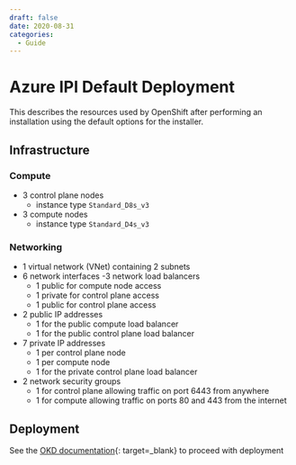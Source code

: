 ```yaml
---
draft: false 
date: 2020-08-31
categories:
  - Guide
---
```


# Azure IPI Default Deployment

This describes the resources used by OpenShift after performing an installation using the default options for the installer.

<!-- more -->

## Infrastructure

### Compute

- 3 control plane nodes
    - instance type `Standard_D8s_v3`
- 3 compute nodes
    - instance type `Standard_D4s_v3`

### Networking

- 1 virtual network (VNet) containing 2 subnets
- 6 network interfaces
-3 network load balancers
    - 1 public for compute node access
    - 1 private for control plane access
    - 1 public for control plane access
- 2 public IP addresses
    - 1 for the public compute load balancer
    - 1 for the public control plane load balancer
- 7 private IP addresses
    - 1 per control plane node
    - 1 per compute node
    - 1 for the private control plane load balancer
- 2 network security groups
    - 1 for control plane allowing traffic on port 6443 from anywhere
    - 1 for compute allowing traffic on ports 80 and 443 from the internet

## Deployment

See the [OKD documentation](https://docs.okd.io/latest/installing/installing_azure/installing-azure-account.html){: target=_blank} to proceed with deployment
